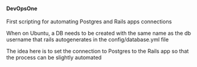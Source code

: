 #### DevOpsOne

First scripting for automating Postgres and Rails apps connections

When on Ubuntu, a DB needs to be created with the same name as the db username that rails autogenerates in the config/database.yml file

The idea here is to set the connection to Postgres to the Rails app so that the process can be slightly automated


